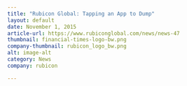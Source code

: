 ```yaml
---
title: "Rubicon Global: Tapping an App to Dump"
layout: default
date: November 1, 2015
article-url: https://www.rubiconglobal.com/news/news-47
thumbnail: financial-times-logo-bw.png
company-thumbnail: rubicon_logo_bw.png
alt: image-alt
category: News
company: rubicon

---
```

